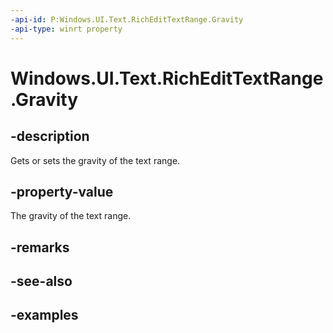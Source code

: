 ```yaml
---
-api-id: P:Windows.UI.Text.RichEditTextRange.Gravity
-api-type: winrt property
---
```


<!-- Property syntax.
public RangeGravity Gravity { get;  set; }
-->

# Windows.UI.Text.RichEditTextRange.Gravity

## -description

Gets or sets the gravity of the text range.



## -property-value

The gravity of the text range.

## -remarks

## -see-also

## -examples

